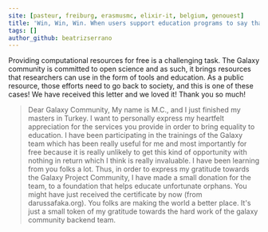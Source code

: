 ```yaml
---
site: [pasteur, freiburg, erasmusmc, elixir-it, belgium, genouest]
title: 'Win, Win, Win. When users support education programs to say thanks for free Galaxy resources'
tags: []
author_github: beatrizserrano
---
```


Providing computational resources for free is a challenging task. The Galaxy community is committed to open science and as such, it brings resources that researchers can use in the form of tools and education. As a public resource, those efforts need to go back to society, and this is one of these cases! We have received this letter and we loved it! Thank you so much!

> Dear Galaxy Community,
My name is M.C., and I just finished my masters in Turkey. I want to personally express my heartfelt appreciation for the services you provide in order to bring equality to education. I have been participating in the trainings of the Galaxy team which has been really useful for me and most importantly for free because it is really unlikely to get this kind of opportunity with nothing in return which I think is really invaluable. I have been learning from you folks a lot. Thus, in order to express my gratitude towards the Galaxy Project Community, I have made a small donation for the team, to a foundation that helps educate unfortunate orphans. You might have just received the certificate by now (from darussafaka.org). You folks are making the world a better place. It's just a small token of my gratitude towards the hard work of the galaxy community backend team.
